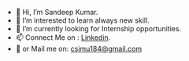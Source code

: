 - 👋 Hi, I’m Sandeep Kumar.
- 👀 I’m interested to learn always new skill.
- 💞️ I’m currently looking for Internship opportunities.
- 📫 Connect Me on : <a href="https://www.linkedin.com/in/sandeep-kumar-75643619b" rel="nofollow">Linkedin</a>.
- 👊 or Mail me on: csjmu184@gmail.com

<!---
csjmu184/csjmu184 is a ✨ special ✨ repository because its `README.md` (this file) appears on your GitHub profile.
You can click the Preview link to take a look at your changes.
--->
